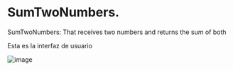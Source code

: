 # SumTwoNumbers.
SumTwoNumbers: That receives two numbers and returns the sum of both

Esta es la interfaz de usuario

![image](https://user-images.githubusercontent.com/85969334/122145496-baede300-ce2b-11eb-97d2-055aad92f481.png)
